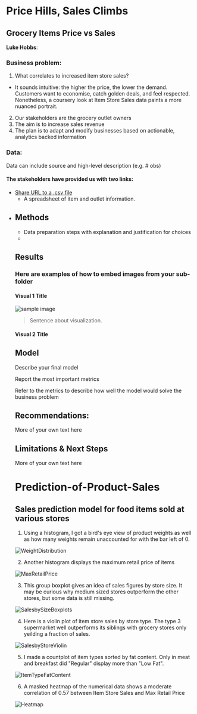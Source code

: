 # Price Hills, Sales Climbs
## Grocery Items Price vs Sales

**Luke Hobbs**: 

### Business problem:
1. What correlates to increased item store sales?
- It sounds intuitive: the higher the price, the lower the demand. Customers want to economise, catch golden deals, and feel respected. 
Nonetheless, a coursery look at Item Store Sales data paints a more nuanced portrait. 
2. Our stakeholders are the grocery outlet owners
3. The aim is to increase sales revenue
4. The plan is to adapt and modify businesses based on actionable, analytics backed information

### Data:
Data can include source and high-level description (e.g. # obs)
#### The stakeholders have provided us with two links:
<ul><li> <a href="[https://drive.google.com/file/d/1Jach7HsZVywhJnUJmkyqje52ho_0VJgo/view?usp=sharing](https://drive.google.com/file/d/1syH81TVrbBsdymLT_jl2JIf6IjPXtSQw/view)" target="_blank">Share URL to a .csv file</a> <ul><li>A spreadsheet of item and outlet information. </li></ul></li><li>



## Methods
- Data preparation steps with explanation and justification for choices
- 

## Results

### Here are examples of how to embed images from your sub-folder


#### Visual 1 Title
![sample image](project1_sample_image.png)

> Sentence about visualization.

#### Visual 2 Title

## Model

Describe your final model

Report the most important metrics

Refer to the metrics to describe how well the model would solve the business problem

## Recommendations:

More of your own text here


## Limitations & Next Steps

More of your own text here



# Prediction-of-Product-Sales
## Sales prediction model for food items sold at various stores
1. Using a histogram, I got a bird's eye view of product weights as well as how many weights remain unaccounted for with the bar left of 0.

![WeightDistribution](https://github.com/Rovidicus/Prediction-of-Product-Sales/assets/141533406/90fa1148-399b-4ac8-b97e-b7f62793359c)

2. Another histogram displays the maximum retail price of items

![MaxRetailPrice](https://github.com/Rovidicus/Prediction-of-Product-Sales/assets/141533406/570d2014-0b75-4a92-b813-d4e744746965)

3. This group boxplot gives an idea of sales figures by store size. It may be curious why medium sized stores outperform the other stores, but some data is still missing.

![SalesbySizeBoxplots](https://github.com/Rovidicus/Prediction-of-Product-Sales/assets/141533406/6e68cdb9-b4fa-4256-a50c-44f4459abe43)

4. Here is a violin plot of item store sales by store type. The type 3 supermarket well outperforms its siblings with grocery stores only yeilding a fraction of sales.

![SalesbyStoreViolin](https://github.com/Rovidicus/Prediction-of-Product-Sales/assets/141533406/7a6d847a-caa5-42e4-8896-af53f935e999)

5. I made a countplot of item types sorted by fat content. Only in meat and breakfast did "Regular" display more than "Low Fat".

![ItemTypeFatContent](https://github.com/Rovidicus/Prediction-of-Product-Sales/assets/141533406/844100e9-c7cc-4c22-b057-3e904c4d04ed)

6. A masked heatmap of the numerical data shows a moderate correlation of 0.57 between Item Store Sales and Max Retail Price

![Heatmap](https://github.com/Rovidicus/Prediction-of-Product-Sales/assets/141533406/ac43df22-4407-43b5-9c0b-da13e8405c16)
